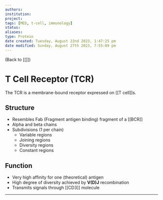 ```yaml
---
authors: 
institution: 
project: 
tags: [MED, t-cell, immunology]
status: 
aliases: 
type: Protein
date created: Tuesday, August 22nd 2023, 1:47:25 pm
date modified: Sunday, August 27th 2023, 7:55:09 pm
---
```


(Back to [[]])

# T Cell Receptor (TCR)

The TCR is a membrane-bound receptor expressed on [[T cell]]s.
## Structure
- Resembles Fab (Fragment antigen binding) fragment of a [[BCR]]
- Alpha and beta chains
- Subdivisions (1 per chain)
	- Variable regions
	- Joining regions
	- Diversity regions
	- Constant regions
## Function
- Very high affinity for one (theoretical) antigen
- High degree of diversity achieved by **V(D)J** recombination
- Transmits signals through [[CD3]] molecule

---
